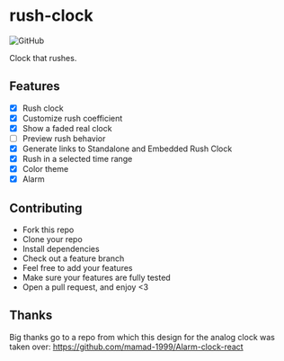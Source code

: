 # rush-clock

![GitHub](https://img.shields.io/github/license/borko-rajkovic/rush-clock)

Clock that rushes.

## Features

- [x] Rush clock
- [x] Customize rush coefficient
- [x] Show a faded real clock
- [ ] Preview rush behavior
- [x] Generate links to Standalone and Embedded Rush Clock
- [x] Rush in a selected time range
- [x] Color theme
- [x] Alarm

## Contributing

- Fork this repo
- Clone your repo
- Install dependencies
- Check out a feature branch
- Feel free to add your features
- Make sure your features are fully tested
- Open a pull request, and enjoy <3

## Thanks

Big thanks go to a repo from which this design for the analog clock was taken over: https://github.com/mamad-1999/Alarm-clock-react

<!--

- rush preview
- more easing functions (?)
- icon
- Splash screen
- protect from low-resolution screens

UI:

Colors
Shadow on the clock circle
Hour numbers/visuals (number per each hour, lines at every second)

  -->
